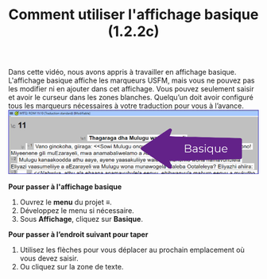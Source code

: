﻿---
title: Comment utiliser l'affichage basique (1.2.2c)
---

Dans cette vidéo, nous avons appris à travailler en affichage basique. L'affichage basique affiche les marqueurs USFM, mais vous ne pouvez pas les modifier ni en ajouter dans cet affichage. Vous pouvez seulement saisir et avoir le curseur dans les zones blanches. Quelqu’un doit avoir configuré tous les marqueurs nécessaires à votre traduction pour vous à l’avance.
![](../../media/db5ed440fee71257896ac72e3a90c302.png)

**Pour passer à l'affichage basique**

1.  Ouvrez le **menu** du projet **≡**.
1.  Développez le menu si nécessaire.
1.  Sous **Affichage**, cliquez sur **Basique**.

**Pour passer à l’endroit suivant pour taper**

1.  Utilisez les flèches pour vous déplacer au prochain emplacement où vous devez saisir.
2.  Ou cliquez sur la zone de texte.
